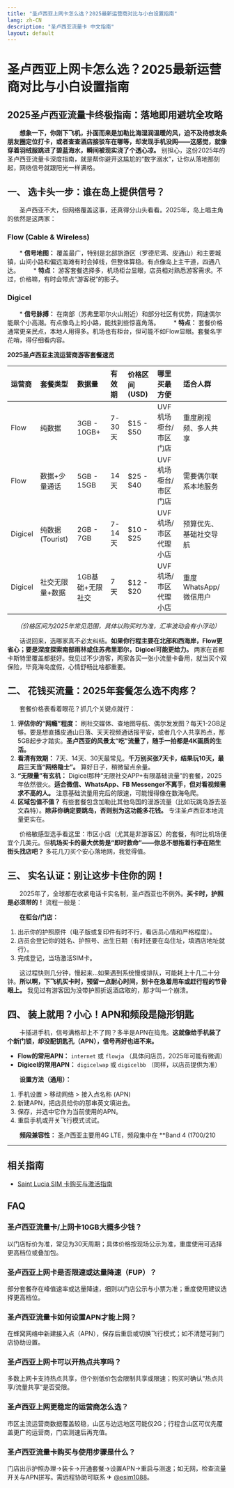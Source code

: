 ```yaml
---
title: "圣卢西亚上网卡怎么选？2025最新运营商对比与小白设置指南"
lang: zh-CN
description: "圣卢西亚流量卡 中文指南"
layout: default
---
```

# 圣卢西亚上网卡怎么选？2025最新运营商对比与小白设置指南

## 2025圣卢西亚流量卡终极指南：落地即用避坑全攻略

　　**想象一下，你刚下飞机，扑面而来是加勒比海湿润温暖的风，迫不及待想发条朋友圈定位打卡，或者查查酒店接驳车在哪等，却发现手机没网——这感觉，就像穿着羽绒服跳进了碧蓝海水，瞬间被现实浇了个透心凉。** 别担心，这份2025年的圣卢西亚流量卡深度指南，就是帮你避开这尴尬的“数字溺水”，让你从落地那刻起，网络信号就跟阳光一样满格。

## 一、 选卡头一步：谁在岛上提供信号？

　　圣卢西亚不大，但网络覆盖这事，还真得分山头看看。2025年，岛上唱主角的依然是这两家：

### Flow (Cable & Wireless)
　　*   **信号地图：** 覆盖最广，特别是北部旅游区（罗德尼湾、皮通山）和主要城镇，山间小路和偏远海滩有时会掉线，但整体算稳。有点像岛上主干道，四通八达。
　　*   **特点：** 游客套餐选择多，机场柜台显眼，店员相对熟悉游客需求。不过，价格嘛，有时会带点“游客税”的影子。

### Digicel
　　*   **信号脉搏：** 在南部（苏弗里耶尔火山附近）和部分社区有优势，网速偶尔能飙个小高潮。有点像岛上的小路，能找到些惊喜角落。
　　*   **特点：** 套餐价格通常更亲民点，本地人用得多。机场也有柜台，但可能不如Flow显眼。套餐名字花哨，得仔细看内容。

**2025圣卢西亚主流运营商游客套餐速览**

| 运营商 | 套餐类型       | 数据量      | 有效期 | 价格区间 (USD) | 哪里买最方便          | 适合人群               |
| :----- | :------------- | :---------- | :----- | :------------- | :-------------------- | :--------------------- |
| Flow   | 纯数据         | 3GB - 10GB+ | 7-30天 | $15 - $50      | UVF机场柜台/市区门店 | 重度刷视频、多人共享   |
| Flow   | 数据+少量通话  | 5GB - 15GB  | 14天   | $25 - $40      | UVF机场柜台/市区门店  | 需要偶尔联系本地服务   |
| Digicel| 纯数据 (Tourist) | 2GB - 7GB   | 7-14天 | $10 - $25      | UVF机场/市区代理小店  | 预算优先、基础社交导航 |
| Digicel| 社交无限量+数据 | 1GB基础+无限社交 | 7天   | $12 - $20      | UVF机场/市区代理小店  | 重度WhatsApp/微信用户 |

　　*（价格区间为2025年常见范围，具体以购买时为准，汇率波动会有小浮动）*

　　话说回来，选哪家真不必太纠结。**如果你行程主要在北部和西海岸，Flow更省心；要是深度探索南部雨林或住苏弗里耶尔，Digicel可能更给力。** 两家在首都卡斯特里覆盖都挺好。我见过不少游客，两家各买一张小流量卡备用，就当买个双保险，毕竟海岛度假，心情舒畅比啥都重要。

## 二、 花钱买流量：2025年套餐怎么选不肉疼？

　　套餐价格表看着眼花？抓几个关键点就行：

1.  **评估你的“网瘾”程度：** 刷社交媒体、查地图导航、偶尔发发图？每天1-2GB足够。要是想直播皮通山日落、天天视频通话报平安，或者几个人共享热点，那5GB起步才踏实。**圣卢西亚的风景太“吃”流量了，随手一拍都是4K画质的生活。**
2.  **看清有效期：** 7天、14天、30天最常见。**千万别买张7天卡，结果玩10天，最后三天当“网络隐士”。** 算好日子，稍微留点余量。
3.  **“无限量”有玄机：** Digicel那种“无限社交APP+有限基础流量”的套餐，2025年依然很火。**适合微信、WhatsApp、FB Messenger不离手，但对看视频需求不高的人。** 注意基础流量用完后的限速，可能慢得像在数海龟爬。
4.  **区域包值不值？** 有些套餐包含加勒比其他岛国的漫游流量（比如玩跳岛游去圣文森特）。**除非你确定要跳岛，否则别为这功能多花钱。** 专注圣卢西亚本地流量更实在。

　　价格敏感型选手看这里：市区小店（尤其是非游客区）的套餐，有时比机场便宜个几美元。但**机场买卡的最大优势是“即时救命”——你总不想拖着行李在陌生街头找店吧？** 多花几刀买个安心落地网，我觉得值。

## 三、 实名认证：别让这步卡住你的网！

　　2025年了，全球都在收紧电话卡实名制，圣卢西亚也不例外。**买卡时，护照是必须带的！** 流程一般是：

　　**在柜台/门店：**
1.  出示你的护照原件（电子版或复印件有时不行，看店员心情和严格程度）。
2.  店员会登记你的姓名、护照号、出生日期（有时还要在岛住址，填酒店地址就行）。
3.  完成登记，当场激活SIM卡。

　　这过程快则几分钟，慢起来...如果遇到系统慢或排队，可能耗上十几二十分钟。**所以啊，下飞机买卡时，预留一点耐心时间，别卡在急着用车或赶行程的节骨眼上。** 我见过有游客因为没带护照折返酒店取的，那才叫一个崩溃。

## 四、 装上就用？小心！APN和频段是隐形钥匙

　　卡插进手机，信号满格却上不了网？多半是APN在捣鬼。**这就像给手机装了个新门锁，却没配钥匙孔（APN），信号再好也进不来。**

*   **Flow的常用APN：** `internet` 或 `flowja` （具体问店员，2025年可能有微调）
*   **Digicel的常用APN：** `digicelwap` 或 `digicelbb` （同样，以店员提供为准）

　　**设置方法（通用）：**
1.  手机设置 > 移动网络 > 接入点名称 (APN)
2.  新建APN，把店员给你的那串英文填进去。
3.  保存，并选中它作为当前使用的APN。
4.  重启手机或开关飞行模式试试。

　　**频段兼容性：** 圣卢西亚主要用4G LTE，频段集中在 **Band 4 (1700/210

<!-- crosslink -->
---

## 相关指南

- [Saint Lucia SIM 卡购买与激活指南](https://faciylike.github.io/saint-lucia-sim-guides)

<!-- BEGIN_SAINT_LUCIA_FAQ -->
## FAQ

### 圣卢西亚流量卡/上网卡10GB大概多少钱？
以门店标价为准，常见为30天周期；具体价格按现场公示为准，重度使用可选择更高档位或叠加包。

### 圣卢西亚上网卡是否限速或达量降速（FUP）？
部分套餐存在峰值速率或达量降速，细则以门店公示与小票为准；重度使用建议选择更高档位。

### 圣卢西亚流量卡如何设置APN才能上网？
在蜂窝网络中新建接入点（APN），保存后重启或切换飞行模式；如不清楚可到门店协助设置。

### 圣卢西亚上网卡可以开热点共享吗？
多数上网卡支持热点共享，但个别低价包会限制共享或限速；购买时确认“热点共享/流量共享”是否受限。

### 圣卢西亚上网更稳定的运营商怎么选？
市区主流运营商数据覆盖较稳，山区与边远地区可能仅2G；行程含山区可优先覆盖更广的运营商，门店测速后再充值。

### 圣卢西亚流量卡购买与使用步骤是什么？
门店出示护照办理→装卡→开通套餐→设置APN→重启与测速；如无网，检查流量开关与APN拼写。需远程协助可联系 ✈ [@esim1088](https://t.me/s/esim1088)。

<script type="application/ld+json">
{"@context": "https://schema.org", "@type": "FAQPage", "mainEntity": [{"@type": "Question", "name": "圣卢西亚流量卡/上网卡10GB大概多少钱？", "acceptedAnswer": {"@type": "Answer", "text": "以门店标价为准，常见为30天周期；具体价格按现场公示为准，重度使用可选择更高档位或叠加包。"}}, {"@type": "Question", "name": "圣卢西亚上网卡是否限速或达量降速（FUP）？", "acceptedAnswer": {"@type": "Answer", "text": "部分套餐存在峰值速率或达量降速，细则以门店公示与小票为准；重度使用建议选择更高档位。"}}, {"@type": "Question", "name": "圣卢西亚流量卡如何设置APN才能上网？", "acceptedAnswer": {"@type": "Answer", "text": "在蜂窝网络中新建接入点（APN），保存后重启或切换飞行模式；如不清楚可到门店协助设置。"}}, {"@type": "Question", "name": "圣卢西亚上网卡可以开热点共享吗？", "acceptedAnswer": {"@type": "Answer", "text": "多数上网卡支持热点共享，但个别低价包会限制共享或限速；购买时确认“热点共享/流量共享”是否受限。"}}, {"@type": "Question", "name": "圣卢西亚上网更稳定的运营商怎么选？", "acceptedAnswer": {"@type": "Answer", "text": "市区主流运营商数据覆盖较稳，山区与边远地区可能仅2G；行程含山区可优先覆盖更广的运营商，门店测速后再充值。"}}, {"@type": "Question", "name": "圣卢西亚流量卡购买与使用步骤是什么？", "acceptedAnswer": {"@type": "Answer", "text": "门店出示护照办理→装卡→开通套餐→设置APN→重启与测速；如无网，检查流量开关与APN拼写。需远程协助可联系 ✈ @esim1088。"}}]}
</script>
<!-- END_SAINT_LUCIA_FAQ -->
